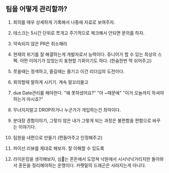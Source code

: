 ## 팀을 어떻게 관리할까?

1.  회의를 매우 상세하게 기록해서 나중에 자료로 보여주자.
2. 테스크는 5시간 단위로 쪼개고 주기적으로 체크해서 안되면 문의를 하자.
3. 약속되지 않은 PR은 취소해라
4. 현재의 위기를 잘 해결하는게 개발자로서 능력이다. 쥬니어가 할 수 있는 최상의 스펙. 어떤 이야기가 있었는지 표현할 기회이기도 하다. (한숨한번 딱 쉬어주고)
5. 쪼을때는 정색하고, 즐길때는 즐기고 이건 리더십의 도전이다.
6. 회의할때 말하게 시키기. 계속 말꼬리물고
7. due Date관리를 해야한다. "왜 못하셨어요?" "아 ~때문에" "이거 오늘까지 하셔야 하는거 아시죠?"
9. 무너지지말고 DROP하거나 누군가가 개입하는건 최악이다.
10. 분대장 경험이야기, 그렇지 않은 내가 그렇게 되는 과정은 불편함을 편함으로 바꾸는 이야기다.
11. 팀원을 내편으로 만들기 (편들어주고 인정해주고)
12. 파이선 리뷰를 제대로 해보자. 잘 이해할 수 있도록

1. 라이온킹을 생각해보자, 심는 혼돈에서 도망쳐 낙원에서 시시낙낙거리지만 돌아와서 혼돈을 정리해야하는 운명이다. 카펫밑의 드래곤은 사라지는게 아니다.
